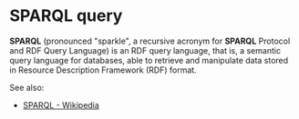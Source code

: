 <!-- TITLE: SPARQL query -->
<!-- SUBTITLE: -->

# SPARQL query

**SPARQL** (pronounced "sparkle", a recursive acronym for **SPARQL** Protocol and RDF Query Language) is 
an RDF query language, that is, a semantic query language for databases, able to retrieve and manipulate 
data stored in Resource Description Framework (RDF) format. 

See also:
  * [SPARQL - Wikipedia](https://en.wikipedia.org/wiki/SPARQL)
